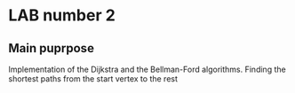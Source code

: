 # LAB number 2
## Main puprpose
Implementation of the Dijkstra and the Bellman-Ford algorithms. Finding the shortest paths from the start vertex to the rest